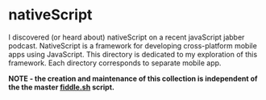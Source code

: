 nativeScript
======

I discovered (or heard about) nativeScript on a recent javaScript jabber podcast.  NativeScript is a
framework for developing cross-platform mobile apps using JavaScript.  This directory is dedicated
to my exploration of this framework.  Each directory corresponds to separate mobile app.

**NOTE - the creation and maintenance of this collection is independent of the the master [fiddle.sh](../../scripts/fiddle.sh) script.**



